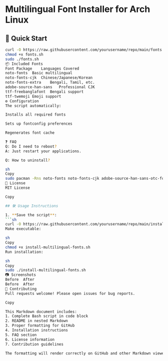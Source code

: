 # Multilingual Font Installer for Arch Linux

## 🚀 Quick Start
```sh
curl -O https://raw.githubusercontent.com/yourusername/repo/main/fonts.sh
chmod +x fonts.sh
sudo ./fonts.sh
📦 Included Fonts
Font Package	Languages Covered
noto-fonts	Basic multilingual
noto-fonts-cjk	Chinese/Japanese/Korean
noto-fonts-extra	Bengali, Tamil, etc.
adobe-source-han-sans	Professional CJK
ttf-freebanglafont	Bengali support
ttf-twemoji	Emoji support
⚙️ Configuration
The script automatically:

Installs all required fonts

Sets up fontconfig preferences

Regenerates font cache

❓ FAQ
Q: Do I need to reboot?
A: Just restart your applications.

Q: How to uninstall?

sh
Copy
sudo pacman -Rns noto-fonts noto-fonts-cjk adobe-source-han-sans-otc-fonts
📜 License
MIT License

Copy

## 🛠️ Usage Instructions

1. **Save the script**:
```sh
curl -O https://raw.githubusercontent.com/yourusername/repo/main/install-multilingual-fonts.sh
Make executable:

sh
Copy
chmod +x install-multilingual-fonts.sh
Run installation:

sh
Copy
sudo ./install-multilingual-fonts.sh
📷 Screenshots
Before	After
Before	After
💖 Contributing
Pull requests welcome! Please open issues for bug reports.

Copy

This Markdown document includes:
1. Complete Bash script in code block
2. README in nested Markdown
3. Proper formatting for GitHub
4. Installation instructions
5. FAQ section
6. License information
7. Contribution guidelines

The formatting will render correctly on GitHub and other Markdown viewers.
